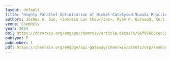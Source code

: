 ```yaml
---
layout: default
title: "Highly Parallel Optimisation of Nickel-Catalysed Suzuki Reactions through Automation and Machine Intelligence"
authors: Joshua W. Sin, <ins>Siu Lun Chau</ins>, Ryan P. Burwood, Kurt Püntener, Raphael Bigler, Philippe Schwaller
venue: ChemRxiv
year: 2024
doi: https://chemrxiv.org/engage/chemrxiv/article-details/66f976b5cec5d6c142981e4e
pubtype: P
pubnumber: 1
pdf: https://chemrxiv.org/engage/api-gateway/chemrxiv/assets/orp/resource/item/66f976b5cec5d6c142981e4e/original/highly-parallel-optimisation-of-nickel-catalysed-suzuki-reactions-through-automation-and-machine-intelligence.pdf
---
```

